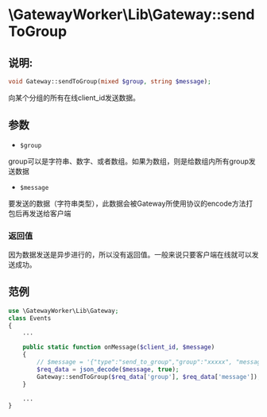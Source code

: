# \GatewayWorker\Lib\Gateway::sendToGroup

## 说明:
```php
void Gateway::sendToGroup(mixed $group, string $message);
```

向某个分组的所有在线client_id发送数据。


## 参数

* ```$group```

group可以是字符串、数字、或者数组。如果为数组，则是给数组内所有group发送数据

* ```$message```

要发送的数据（字符串类型），此数据会被Gateway所使用协议的encode方法打包后再发送给客户端

### 返回值
因为数据发送是异步进行的，所以没有返回值。一般来说只要客户端在线就可以发送成功。

## 范例
```php
use \GatewayWorker\Lib\Gateway;
class Events
{
    ...

    public static function onMessage($client_id, $message)
    {
        // $message = '{"type":"send_to_group","group":"xxxxx", "message":"...."}'
        $req_data = json_decode($message, true);
        Gateway::sendToGroup($req_data['group'], $req_data['message']);
    }

    ...
}

```
